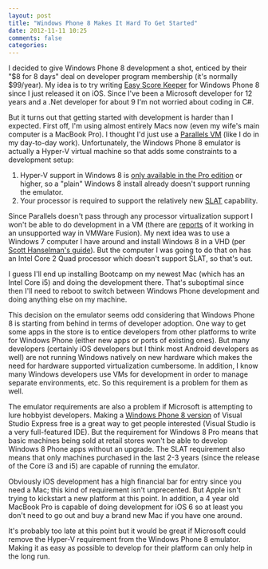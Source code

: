 ```yaml
---
layout: post
title: "Windows Phone 8 Makes It Hard To Get Started"
date: 2012-11-11 10:25
comments: false
categories: 
---
```

I decided to give Windows Phone 8 development a shot, enticed by their "$8 for 8 days" deal on developer program membership (it's normally $99/year).  My idea is to try writing [Easy Score Keeper](http://itunes.apple.com/us/app/easy-score-keeper/id570999111?ls=1&mt=8&partnerId=30&siteID=GedyEx6hBKQ) for Windows Phone 8 since I just released it on iOS.  Since I've been a Microsoft developer for 12 years and a .Net developer for about 9 I'm not worried about coding in C#.

But it turns out that getting started with development is harder than I expected.  First off, I'm using almost entirely Macs now (even my wife's main computer is a MacBook Pro).  I thought I'd just use a [Parallels VM](http://www.parallels.com/products/desktop/) (like I do in my day-to-day work).  Unfortunately, the Windows Phone 8 emulator is actually a Hyper-V virtual machine so that adds some constraints to a development setup:

<!-- more -->

1. Hyper-V support in Windows 8 is [only available in the Pro edition](http://blogs.windows.com/windows/b/bloggingwindows/archive/2012/04/16/announcing-the-windows-8-editions.aspx) or higher, so a "plain" Windows 8 install already doesn't support running the emulator.
2. Your processor is required to support the relatively new [SLAT](http://en.wikipedia.org/wiki/Second_Level_Address_Translation) capability.

Since Parallels doesn't pass through any processor virtualization support I won't be able to do development in a VM (there are [reports](http://communities.vmware.com/message/2141330#2141330) of it working in an unsupported way in VMWare Fusion).  My next idea was to use a Windows 7 computer I have around and install Windows 8 in a VHD (per [Scott Hanselman's guide](http://www.hanselman.com/blog/GuideToInstallingAndBootingWindows8DeveloperPreviewOffAVHDVirtualHardDisk.aspx)).  But the computer I was going to do that on has an Intel Core 2 Quad processor which doesn't support SLAT, so that's out.

I guess I'll end up installing Bootcamp on my newest Mac (which has an Intel Core i5) and doing the development there.  That's suboptimal since then I'll need to reboot to switch between Windows Phone development and doing anything else on my machine.

This decision on the emulator seems odd considering that Windows Phone 8 is starting from behind in terms of developer adoption.  One way to get some apps in the store is to entice developers from other platforms to write for Windows Phone (either new apps or ports of existing ones).  But many developers (certainly iOS developers but I think most Android developers as well) are not running Windows natively on new hardware which makes the need for hardware supported virtualization cumbersome.  In addition, I know many Windows developers use VMs for development in order to manage separate environments, etc.  So this requirement is a problem for them as well.

The emulator requirements are also a problem if Microsoft is attempting to lure hobbyist developers.  Making a [Windows Phone 8 version](http://www.microsoft.com/visualstudio/eng/products/visual-studio-express-for-windows-phone) of Visual Studio Express free is a great way to get people interested (Visual Studio is a very full-featured IDE).  But the requirement for Windows 8 Pro means that basic machines being sold at retail stores won't be able to develop Windows 8 Phone apps without an upgrade.  The SLAT requirement also means that only machines purchased in the last 2-3 years (since the release of the Core i3 and i5) are capable of running the emulator.

Obviously iOS development has a high financial bar for entry since you need a Mac; this kind of requirement isn't unprecented.  But Apple isn't trying to kickstart a new platform at this point.  In addition, a 4 year old MacBook Pro is capable of doing development for iOS 6 so at least you don't need to go out and buy a brand new Mac if you have one around.

It's probably too late at this point but it would be great if Microsoft could remove the Hyper-V requirement from the Windows Phone 8 emulator.  Making it as easy as possible to develop for their platform can only help in the long run.